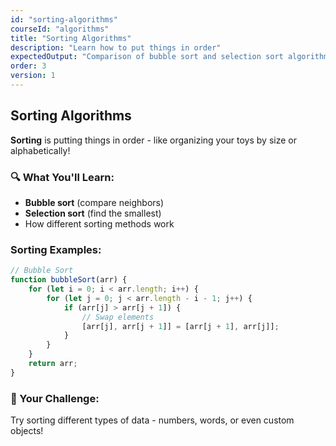 ```yaml
---
id: "sorting-algorithms"
courseId: "algorithms"
title: "Sorting Algorithms"
description: "Learn how to put things in order"
expectedOutput: "Comparison of bubble sort and selection sort algorithms"
order: 3
version: 1
---
```


## Sorting Algorithms

**Sorting** is putting things in order - like organizing your toys by size or alphabetically!

### 🔍 What You'll Learn:

- **Bubble sort** (compare neighbors)
- **Selection sort** (find the smallest)
- How different sorting methods work

### Sorting Examples:

```javascript
// Bubble Sort
function bubbleSort(arr) {
    for (let i = 0; i < arr.length; i++) {
        for (let j = 0; j < arr.length - i - 1; j++) {
            if (arr[j] > arr[j + 1]) {
                // Swap elements
                [arr[j], arr[j + 1]] = [arr[j + 1], arr[j]];
            }
        }
    }
    return arr;
}
```

### 🌟 Your Challenge:

Try sorting different types of data - numbers, words, or even custom objects!
